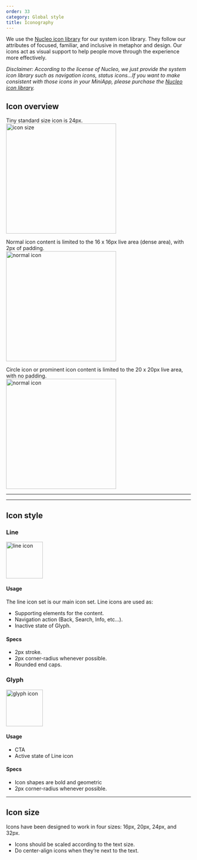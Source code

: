 ```yaml
---
order: 33
category: Global style
title: Iconography
---
```


We use the [Nucleo icon library](https://nucleoapp.com/) for our system icon library. They follow our attributes of focused, familiar, and inclusive in metaphor and design. Our icons act as visual support to help people move through the experience more effectively.

*Disclaimer: According to the license of Nucleo, we just provide the system icon library such as navigation icons, status icons...If you want to make consistent with those icons in your MiniApp, please purchase the [Nucleo icon library](https://nucleoapp.com/).*

## Icon overview

Tiny standard size icon is 24px. <br />
<img class="img-basic" src="https://salt.tikicdn.com/ts/social/8d/a2/30/cdcaf1f36812d29caf0c1387b77d6029.png" alt="icon size" height="300px" />


Normal icon content is limited to the 16 x 16px live area (dense area), with 2px of padding. <br />
<img class="img-basic" src="https://salt.tikicdn.com/ts/social/a4/9a/af/61dc1ff3e7cce3008fb357794b9cb279.png" alt="normal icon" height="300px" />


Circle icon or prominent icon content is limited to the 20 x 20px live area, with no padding. <br />
<img class="img-basic" src="https://salt.tikicdn.com/ts/social/6e/cd/0a/65e110e4a4a2646b75f2c264ff477ed4.png" alt="normal icon" height="300px" />


---

---


## Icon style

### Line

<img class="img-basic" src="https://salt.tikicdn.com/ts/social/9b/1b/79/2b4de89a0e44b329bcb6b81836a976f9.png" alt="line icon" height="100px" />

#### Usage

The line icon set is our main icon set. Line icons are used as:
- Supporting elements for the content.
- Navigation action (Back, Search, Info, etc...).
- Inactive state of Glyph.

#### Specs
- 2px stroke.
- 2px corner-radius whenever possible.
- Rounded end caps.


### Glyph

<img class="img-basic" src="https://salt.tikicdn.com/ts/social/ec/9c/42/7bd49b1602da727010533c372517d6e8.png" alt="glyph icon" height="100px" />

#### Usage

- CTA
- Active state of Line icon

#### Specs

- Icon shapes are bold and geometric
- 2px corner-radius whenever possible.


---


## Icon size

Icons have been designed to work in four sizes: 16px, 20px, 24px, and 32px.
- Icons should be scaled according to the text size.
- Do center-align icons when they’re next to the text.